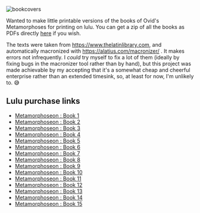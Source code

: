 ![bookcovers](https://github.com/increpare/metamorphosespdf/assets/465632/8dedbc65-6e61-4523-8ada-ec2945b0360e)

Wanted to make little printable versions of the books of Ovid's Metamorphoses for printing on lulu.  You can get a zip of all the books as PDFs directly [here](https://github.com/increpare/metamorphosespdf/releases/tag/publish) if you wish. 

The texts were taken from https://www.thelatinlibrary.com, and automatically macronized with https://alatius.com/macronizer/ .   It makes errors not infrequently.  I *could* try myself to fix a lot of them (ideally by fixing bugs in the macronizer tool rather than by hand), but this project was made achievable by my accepting that it's a somewhat cheap and cheerful enterprise rather than an extended timesink, so, at least for now, I'm unlikely to. 😅


## Lulu purchase links
* [Metamorphoseon : Book 1](https://www.lulu.com/shop/publius-naso-ovidius/metamorphoseon-1/paperback/product-dymyw5k.html?page=1&pageSize=4)
* [Metamorphoseon : Book 2](https://www.lulu.com/shop/publius-naso-ovidius/metamorphoseon-2/paperback/product-jenegp5.html?page=1&pageSize=4)
* [Metamorphoseon : Book 3](https://www.lulu.com/shop/publius-naso-ovidius/metamorphoseon-3/paperback/product-p6e6qp6.html?page=1&pageSize=4)
* [Metamorphoseon : Book 4](https://www.lulu.com/shop/publius-naso-ovidius/metamorphoseon-4/paperback/product-57g7kz9.html?page=1&pageSize=4)
* [Metamorphoseon : Book 5](https://www.lulu.com/shop/publius-naso-ovidius/metamorphoseon-5/paperback/product-kv9vrp9.html?page=1&pageSize=4)
* [Metamorphoseon : Book 6](https://www.lulu.com/shop/publius-naso-ovidius/metamorphoseon-6/paperback/product-zmkmdp4.html?page=1&pageSize=4)
* [Metamorphoseon : Book 7](https://www.lulu.com/shop/publius-naso-ovidius/metamorphoseon-7/paperback/product-m2w2npk.html?page=1&pageSize=4)
* [Metamorphoseon : Book 8](https://www.lulu.com/shop/publius-naso-ovidius/metamorphoseon-8/paperback/product-7k9km76.html?page=1&pageSize=4)
* [Metamorphoseon : Book 9](https://www.lulu.com/shop/publius-naso-ovidius/metamorphoseon-9/paperback/product-2m5m96w.html?page=1&pageSize=4)
* [Metamorphoseon : Book 10](https://www.lulu.com/shop/publius-naso-ovidius/metamorphoseon-10/paperback/product-rmem9pj.html?page=1&pageSize=4)
* [Metamorphoseon : Book 11](https://www.lulu.com/shop/publius-naso-ovidius/metamorphoseon-11/paperback/product-e787k96.html?page=1&pageSize=4)
* [Metamorphoseon : Book 12](https://www.lulu.com/shop/publius-naso-ovidius/metamorphoseon-12/paperback/product-nvwv8pr.html?page=1&pageSize=4)
* [Metamorphoseon : Book 13](https://www.lulu.com/shop/publius-naso-ovidius/metamorphoseon-13/paperback/product-84k472m.html?page=1&pageSize=4)
* [Metamorphoseon : Book 14](https://www.lulu.com/shop/publius-naso-ovidius/metamorphoseon-14/paperback/product-45m5wke.html?page=1&pageSize=4)
* [Metamorphoseon : Book 15](https://www.lulu.com/shop/publius-naso-ovidius/metamorphoseon-15/paperback/product-v898dpe.html?page=1&pageSize=4)
